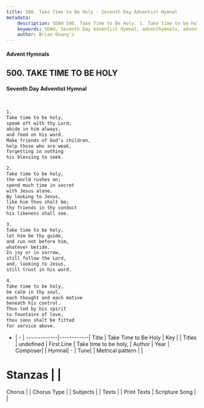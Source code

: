 ```yaml
---
title: 500. Take Time to Be Holy - Seventh Day Adventist Hymnal
metadata:
    description: SDAH 500. Take Time to Be Holy. 1. Take time to be holy, speak oft with thy Lord; abide in him always, and feed on his word. Make friends of God’s children, help those who are weak, forgetting in nothing his blessing to seek.
    keywords: SDAH, Seventh Day Adventist Hymnal, adventhymnals, advent hymnals, Take Time to Be Holy, Take time to be holy, 
    author: Brian Onang'o
---
```


#### Advent Hymnals
## 500. TAKE TIME TO BE HOLY
#### Seventh Day Adventist Hymnal

```txt


1.
Take time to be holy,
speak oft with thy Lord;
abide in him always,
and feed on his word.
Make friends of God’s children,
help those who are weak,
forgetting in nothing
his blessing to seek.

2.
Take time to be holy,
the world rushes on;
spend much time in secret
with Jesus alone.
By looking to Jesus,
like him thou shalt be;
thy friends in thy conduct
his likeness shall see.

3.
Take time to be holy,
let him be thy guide,
and run not before him,
whatever betide.
In joy or in sorrow,
still follow the Lord,
and, looking to Jesus,
still trust in his word.

4.
Take time to be holy,
be calm in thy soul,
each thought and each motive
beneath his control.
Thus led by his spirit
to fountains of love,
thou soon shalt be fitted
for service above.


```

- |   -  |
-------------|------------|
Title | Take Time to Be Holy |
Key |  |
Titles | undefined |
First Line | Take time to be holy, |
Author | 
Year | 
Composer|  |
Hymnal|  - |
Tune|  |
Metrical pattern | |
# Stanzas |  |
Chorus |  |
Chorus Type |  |
Subjects |  |
Texts |  |
Print Texts | 
Scripture Song |  |
  
